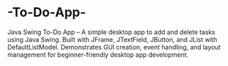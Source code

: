 # -To-Do-App-
Java Swing To-Do App – A simple desktop app to add and delete tasks using Java Swing. Built with JFrame, JTextField, JButton, and JList with DefaultListModel. Demonstrates GUI creation, event handling, and layout management for beginner-friendly desktop app development.
